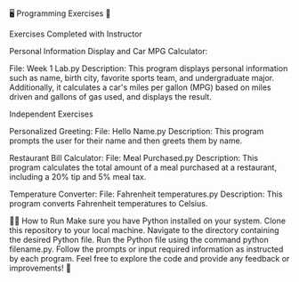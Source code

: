 🖥️ Programming Exercises 📝

Exercises Completed with Instructor

Personal Information Display and Car MPG Calculator:

File: Week 1 Lab.py
Description: This program displays personal information such as name, birth city, favorite sports team, and undergraduate major. Additionally, it calculates a car's miles per gallon (MPG) based on miles driven and gallons of gas used, and displays the result.

Independent Exercises

Personalized Greeting:
File: Hello Name.py
Description: This program prompts the user for their name and then greets them by name.

Restaurant Bill Calculator:
File: Meal Purchased.py
Description: This program calculates the total amount of a meal purchased at a restaurant, including a 20% tip and 5% meal tax.

Temperature Converter:
File: Fahrenheit temperatures.py
Description: This program converts Fahrenheit temperatures to Celsius.

🏃‍♂️ How to Run
Make sure you have Python installed on your system.
Clone this repository to your local machine.
Navigate to the directory containing the desired Python file.
Run the Python file using the command python filename.py.
Follow the prompts or input required information as instructed by each program.
Feel free to explore the code and provide any feedback or improvements! 🚀
